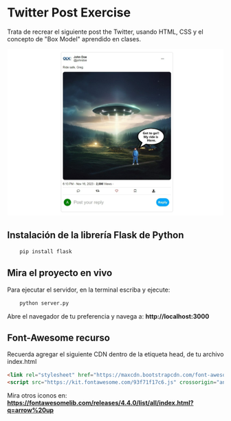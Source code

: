 # Twitter Post Exercise

Trata de recrear el siguiente post the Twitter, usando HTML, CSS y el concepto de "Box Model" aprendido en clases.

<img src="./example.jpeg" width="900px"></img>

## Instalación de la librería Flask de Python

```sh
    pip install flask
```

## Mira el proyecto en vivo

Para ejecutar el servidor, en la terminal escriba y ejecute:

```sh
    python server.py
```

Abre el navegador de tu preferencia y navega a: **http://localhost:3000**

## Font-Awesome recurso

Recuerda agregar el siguiente CDN dentro de la etiqueta head, de tu archivo index.html

```html
<link rel="stylesheet" href="https://maxcdn.bootstrapcdn.com/font-awesome/4.4.0/css/font-awesome.min.css">
<script src="https://kit.fontawesome.com/93f71f17c6.js" crossorigin="anonymous"></script>
```

Mira otros iconos en: **https://fontawesomelib.com/releases/4.4.0/list/all/index.html?q=arrow%20up**